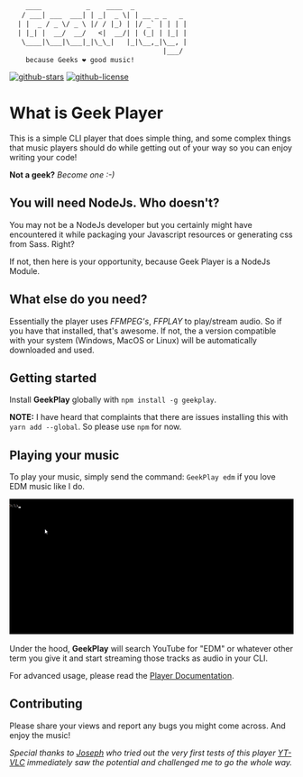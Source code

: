 
```
    ____           _    ____  _
   / ___| ___  ___| | _|  _ \| | __ _ _   _
  | |  _ / _ \/ _ \ |/ / |_) | |/ _` | | | |
  | |_| |  __/  __/   <|  __/| | (_| | |_| |
   \____|\___|\___|_|\_\_|   |_|\__,_|\__, |
                                      |___/  
    because Geeks ❤ good music!

```

[![github-stars](https://img.shields.io/github/stars/mugendi/geek-play?style=social&logo=github)](https://github.com/mugendi/geek-play)
[![github-license](https://img.shields.io/github/license/mugendi/geek-play?style=social&logo=github)](https://github.com/mugendi/geek-play)


# What is Geek Player
This is a simple CLI player that does simple thing, and some complex things that music players should do while getting out of your way so you can enjoy writing your code!

**Not a geek?** *Become one :-)*

## You will need NodeJs. Who doesn't?
You may not be a NodeJs developer but you certainly might have encountered it while packaging your Javascript resources or generating css from Sass. Right?

If not, then here is your opportunity, because Geek Player is a NodeJs Module.

## What else do you need?
Essentially the player uses *FFMPEG's*, *FFPLAY* to play/stream audio. So if you have that installed, that's awesome. If not, the a version compatible with your system (Windows, MacOS or Linux) will be automatically downloaded and used.

## Getting started
Install **GeekPlay** globally with ```npm install -g geekplay```.

**NOTE:** I have heard that complaints that there are issues installing this with  ```yarn add --global```. So please use ```npm``` for now.

## Playing your music

To play your music, simply send the command: ```GeekPlay edm``` if you love EDM music like I do.

![Sample Animation](https://github.com/mugendi/geek-play/raw/master/docs/assets/animation.gif)

Under the hood, **GeekPlay** will search YouTube for "EDM" or whatever other term you give it and start streaming those tracks as audio in your CLI.

For advanced usage, please read the [Player Documentation](./docs/player.md).



## Contributing
Please share your views and report any bugs you might come across. And enjoy the music!

*Special thanks to [Joseph](https://github.com/joseph-n) who tried out the very first tests of this player [YT-VLC](https://www.npmjs.com/package/yt-vlc) immediately saw the potential and challenged me to go the whole way.*